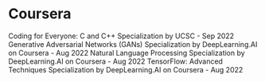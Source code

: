 # Coursera
Coding for Everyone: C and C++ Specialization by UCSC - Sep 2022
Generative Adversarial Networks (GANs) Specialization by DeepLearning.AI on Coursera - Aug 2022
Natural Language Processing Specialization by DeepLearning.AI on Coursera - Aug 2022
TensorFlow: Advanced Techniques Specialization by DeepLearning.AI on Coursera - Aug 2022
